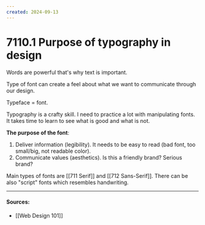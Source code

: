 ```yaml
---
created: 2024-09-13
---
```

# 7110.1 Purpose of typography in design

Words are powerful that's why text is important.

Type of font can create a feel about what we want to communicate through our design.

Typeface = font.

Typography is a crafty skill. I need to practice a lot with manipulating fonts. It takes time to learn to see what is good and what is not.

**The purpose of the font**:
1. Deliver information (legibility). It needs to be easy to read (bad font, too small/big, not readable color).
2. Communicate values (aesthetics). Is this a friendly brand? Serious brand?

Main types of fonts are [[711 Serif]] and [[712 Sans-Serif]]. There can be also "script" fonts which resembles handwriting.


___
#### Sources:
- [[Web Design 101]]